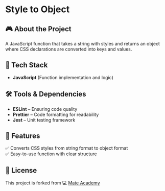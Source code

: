 # Style to Object

## 🎮 About the Project
A JavaScript function that takes a string with styles and returns an object where CSS declarations are converted into keys and values.

## 🚀 Tech Stack
- **JavaScript** (Function implementation and logic)

## 🛠️ Tools & Dependencies
- **ESLint** – Ensuring code quality
- **Prettier** – Code formatting for readability
- **Jest** – Unit testing framework

## 📌 Features
✅ Converts CSS styles from string format to object format  
✅ Easy-to-use function with clear structure  

## 📜 License
This project is forked from 💻 [Mate Academy](https://github.com/mate-academy/js_style-to-object)

